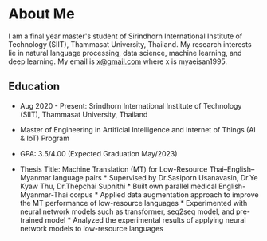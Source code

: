 
# About Me

I am a final year master's student of Sirindhorn International Institute of Technology (SIIT), Thammasat University, Thailand. My research interests lie in natural language processing, data science, machine learning, and deep learning. My email is x@gmail.com where x is myaeisan1995.


## Education
* Aug 2020 - Present: Srindhorn International Institute of Technology (SIIT), 
Thammasat University, Thailand

* Master of Engineering in Artificial Intelligence and Internet of Things (AI & IoT) Program 
* GPA: 3.5/4.00 (Expected Graduation May/2023)
* Thesis Title: Machine Translation (MT) for Low-Resource Thai–English–Myanmar language pairs 
                             * Supervised by Dr.Sasiporn Usanavasin, Dr.Ye Kyaw Thu, Dr.Thepchai Supnithi
                             * Built own parallel medical English-Myanmar-Thai corpus
                             * Applied data augmentation approach to improve the MT performance of low-resource languages
                             * Experimented with neural network models such as transformer, seq2seq model, and pre-trained model
                             * Analyzed the experimental results of applying neural network models to low-resource languages
